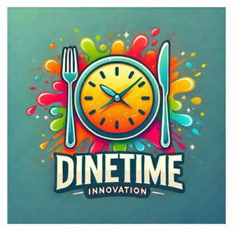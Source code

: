 <img width="800" height="500" src="https://raw.githubusercontent.com/Cj-perez/PerezChristineJadeIT2104_ACPactivities/refs/heads/main/FINALPROJECT/DINETIME.webp">
